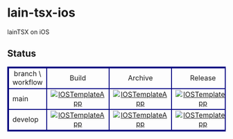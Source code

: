 # lain-tsx-ios
lainTSX on iOS

## Status

<div style="margin:0px;padding:0px;">
  <table width="98%" style="border-collapse: collapse;border:2px double #000080;text-align:center;margin:auto;">
    <tbody>
      <tr>
        <td style="border:2px double #000080;">branch \ workflow</td>
        <td style="border:2px double #000080;">Build</td>
        <td style="border:2px double #000080;">Archive</td>
        <td style="border:2px double #000080;">Release</td>
      </tr>
      <tr>
        <td style="border:2px double #000080;text-align:left;">main</td>
        <td style="border:2px double #000080;text-align:center;">
          <a href="https://github.com/shilokuma-inc/lain-tsx-ios/actions/workflows/build-main.yml">
            <img src="https://github.com/shilokuma-inc/lain-tsx-ios/actions/workflows/build-main.yml/badge.svg" alt="IOSTemplateApp">
          </a>
        </td>
        <td style="border:2px double #000080;text-align:center;">
          <a href="https://github.com/shilokuma-inc/lain-tsx-ios/actions/workflows/archive-main.yml">
            <img src="https://github.com/shilokuma-inc/lain-tsx-ios/actions/workflows/archive-main.yml/badge.svg" alt="IOSTemplateApp">
          </a>
        </td>
        <td style="border:2px double #000080;text-align:center;">
          <a href="https://github.com/shilokuma-inc/lain-tsx-ios/actions/workflows/release-develop.yml">
            <img src="https://github.com/shilokuma-inc/lain-tsx-ios/actions/workflows/release-main.yml/badge.svg" alt="IOSTemplateApp">
          </a>
        </td>
      </tr>
      <tr>
        <td style="border:2px double #000080;text-align:left;">develop</td>
        <td style="border:2px double #000080;text-align:center;">
          <a href="https://github.com/shilokuma-inc/lain-tsx-ios/actions/workflows/build-develop.yml">
            <img src="https://github.com/shilokuma-inc/lain-tsx-ios/actions/workflows/build-develop.yml/badge.svg" alt="IOSTemplateApp">
          </a>
        </td>
        <td style="border:2px double #000080;text-align:center;">
          <a href="https://github.com/shilokuma-inc/lain-tsx-ios/actions/workflows/archive-develop.yml">
            <img src="https://github.com/shilokuma-inc/lain-tsx-ios/actions/workflows/archive-develop.yml/badge.svg" alt="IOSTemplateApp">
          </a>
        </td>
        <td style="border:2px double #000080;text-align:center;">
          <a href="https://github.com/shilokuma-inc/lain-tsx-ios/actions/workflows/release-develop.yml">
            <img src="https://github.com/shilokuma-inc/lain-tsx-ios/actions/workflows/release-develop.yml/badge.svg" alt="IOSTemplateApp">
          </a>
        </td>
      </tr>
    </tbody>
  </table>
</div>
